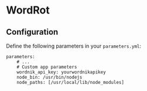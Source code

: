 WordRot
========================

Configuration
-------------

Define the following parameters in your `parameters.yml`:

    parameters:
        # ...
        # Custom app parameters
        wordnik_api_key: yourwordnikapikey
        node_bin: /usr/bin/nodejs
        node_paths: [/usr/local/lib/node_modules]
